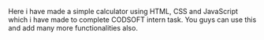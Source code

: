 Here i have made a simple calculator using HTML, CSS and JavaScript which i have made to complete CODSOFT intern task. 
You guys can use this and add many more functionalities also.
